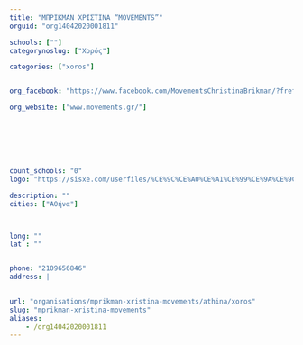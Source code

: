 ```yaml
---
title: "ΜΠΡΙΚΜΑΝ ΧΡΙΣΤΙΝΑ “MOVEMENTS”"
orguid: "org14042020001811"

schools: [""]
categorynoslug: ["Χορός"]

categories: ["xoros"]


org_facebook: "https://www.facebook.com/MovementsChristinaBrikman/?fref=ts"

org_website: ["www.movements.gr/"]







count_schools: "0"
logo: "https://sisxe.com/userfiles/%CE%9C%CE%A0%CE%A1%CE%99%CE%9A%CE%9C%CE%91%CE%9D%20%CE%A7%CE%A1%CE%99%CE%A3%CE%A4%CE%99%CE%9D%CE%91%20MOVEMENTS_LOGO%20with%20address%20and%20RAD%20badge.jpg"

description: ""
cities: ["Αθήνα"]



long: ""
lat : ""


phone: "2109656846"
address: |
    

url: "organisations/mprikman-xristina-movements/athina/xoros"
slug: "mprikman-xristina-movements"
aliases:
    - /org14042020001811
---
```




